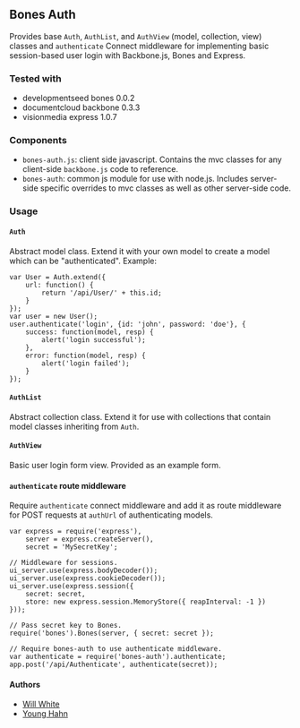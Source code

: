Bones Auth
----------
Provides base `Auth`, `AuthList`, and `AuthView` (model, collection, view)
classes and `authenticate` Connect middleware for implementing basic
session-based user login with Backbone.js, Bones and Express.

### Tested with

- developmentseed bones 0.0.2
- documentcloud backbone 0.3.3
- visionmedia express 1.0.7

### Components

- `bones-auth.js`: client side javascript. Contains the mvc classes for any
  client-side `backbone.js` code to reference.
- `bones-auth`: common js module for use with node.js. Includes server-side
  specific overrides to mvc classes as well as other server-side code.

### Usage

#### `Auth`

Abstract model class. Extend it with your own model to create a model which can
be "authenticated". Example:

    var User = Auth.extend({
        url: function() {
            return '/api/User/' + this.id;
        }
    });
    var user = new User();
    user.authenticate('login', {id: 'john', password: 'doe'}, {
        success: function(model, resp) {
            alert('login successful');
        },
        error: function(model, resp) {
            alert('login failed');
        }
    });

#### `AuthList`

Abstract collection class. Extend it for use with collections that contain
model classes inheriting from `Auth`.

#### `AuthView`

Basic user login form view. Provided as an example form.

#### `authenticate` route middleware

Require `authenticate` connect middleware and add it as route middleware for
POST requests at `authUrl` of authenticating models.

    var express = require('express'),
        server = express.createServer(),
        secret = 'MySecretKey';

    // Middleware for sessions.
    ui_server.use(express.bodyDecoder());
    ui_server.use(express.cookieDecoder());
    ui_server.use(express.session({
        secret: secret,
        store: new express.session.MemoryStore({ reapInterval: -1 })
    }));

    // Pass secret key to Bones.
    require('bones').Bones(server, { secret: secret });

    // Require bones-auth to use authenticate middleware.
    var authenticate = require('bones-auth').authenticate;
    app.post('/api/Authenticate', authenticate(secret));

#### Authors

- [Will White](http://github.com/willwhite)
- [Young Hahn](http://github.com/yhahn)

